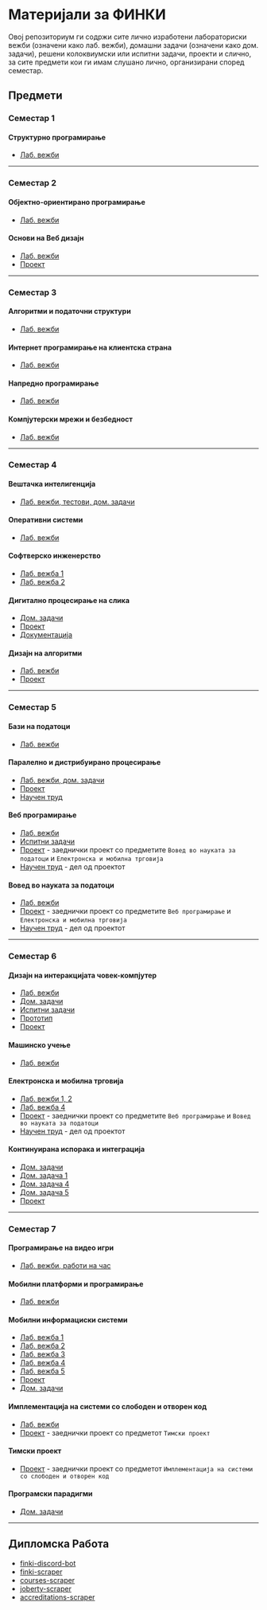 # Материјали за ФИНКИ

Овој репозиториум ги содржи сите лично изработени лабораториски вежби (означени како лаб. вежби), домашни задачи (означени како дом. задачи), решени колоквиумски или испитни задачи, проекти и слично, за сите предмети кои ги имам слушано лично, организирани според семестар.

## Предмети

### Семестар 1

#### Структурно програмирање

- [Лаб. вежби](https://github.com/Delemangi/SP)

___

### Семестар 2

#### Објектно-ориентирано програмирање

- [Лаб. вежби](https://github.com/Delemangi/OOP)

#### Основи на Веб дизајн

- [Лаб. вежби](https://github.com/Delemangi/OnVD)
- [Проект](https://github.com/Delemangi/chrome-currency-converter)

___

### Семестар 3

#### Алгоритми и податочни структури

- [Лаб. вежби](https://github.com/Delemangi/AiPS)

#### Интернет програмирање на клиентска страна

- [Лаб. вежби](https://github.com/Delemangi/IPnKS)

#### Напредно програмирање

- [Лаб. вежби](https://github.com/Delemangi/NP)

#### Компјутерски мрежи и безбедност

- [Лаб. вежби](https://github.com/Delemangi/KMiB)

___

### Семестар 4

#### Вештачка интелигенција

- [Лаб. вежби, тестови, дом. задачи](https://github.com/Delemangi/VI)

#### Оперативни системи

- [Лаб. вежби](https://github.com/Delemangi/OS)

#### Софтверско инженерство

- [Лаб. вежба 1](https://github.com/Delemangi/SI_2022_lab1_206055)
- [Лаб. вежба 2](https://github.com/Delemangi/SI_2022_lab2_206055)

#### Дигитално процесирање на слика

- [Дом. задачи](https://github.com/Delemangi/DPnS)
- [Проект](https://github.com/Delemangi/license-plates)
- [Документација](https://github.com/Delemangi/license-plates-docs)

#### Дизајн на алгоритми

- [Лаб. вежби](https://github.com/Delemangi/DnA)
- [Проект](https://github.com/Delemangi/DnA-project)

___

### Семестар 5

#### Бази на податоци

- [Лаб. вежби](https://github.com/Delemangi/BnP)

#### Паралелно и дистрибуирано процесирање

- [Лаб. вежби, дом. задачи](https://github.com/Delemangi/PiDP)
- [Проект](https://github.com/Delemangi/courses-scraper)
- [Научен труд](https://www.overleaf.com/read/hqsnzytcfnpb#d33df2)

#### Веб програмирање

- [Лаб. вежби](https://github.com/Delemangi/VP)
- [Испитни задачи](https://github.com/Delemangi/VP-exams)
- [Проект](https://github.com/Delemangi/commodities-prices-analysis) - заеднички проект со предметите `Вовед во науката за податоци` и `Електронска и мобилна трговија`
- [Научен труд](http://hdl.handle.net/20.500.12188/27395) - дел од проектот

#### Вовед во науката за податоци

- [Лаб. вежби](https://github.com/Delemangi/VvNzP)
- [Проект](https://github.com/Delemangi/commodities-prices-analysis) - заеднички проект со предметите `Веб програмирање` и `Електронска и мобилна трговија`
- [Научен труд](http://hdl.handle.net/20.500.12188/27395) - дел од проектот

___

### Семестар 6

#### Дизајн на интеракцијата човек-компјутер

- [Лаб. вежби](https://github.com/Delemangi/DnICK)
- [Дом. задачи](https://github.com/Delemangi/techbits-docs)
- [Испитни задачи](https://github.com/Delemangi/DnICK-exams)
- [Прототип](https://github.com/Delemangi/techbits-prototype)
- [Проект](https://github.com/Delemangi/techbits)

#### Машинско учење

- [Лаб. вежби](https://github.com/Delemangi/MU)

#### Електронска и мобилна трговија

- [Лаб. вежби 1, 2](https://github.com/Delemangi/EiMT)
- [Лаб. вежба 4](https://github.com/Delemangi/EiMT-DDD)
- [Проект](https://github.com/Delemangi/commodities-prices-analysis) - заеднички проект со предметите `Веб програмирање` и `Вовед во науката за податоци`
- [Научен труд](http://hdl.handle.net/20.500.12188/27395) - дел од проектот

#### Континуирана испорака и интеграција

- [Дом. задачи](https://github.com/Delemangi/KIiI)
- [Дом. задача 1](https://github.com/Delemangi/KIII-1)
- [Дом. задача 4](https://github.com/Delemangi/KIII-4)
- [Дом. задача 5](https://github.com/Delemangi/KIII-5)
- [Проект](https://github.com/Delemangi/books-crud)

___

### Семестар 7

#### Програмирање на видео игри

- [Лаб. вежби, работи на час](https://github.com/Delemangi/PnVI)

#### Мобилни платформи и програмирање

- [Лаб. вежби](https://github.com/Delemangi/MPiP)

#### Мобилни информациски системи

- [Лаб. вежба 1](https://github.com/Delemangi/MIS-1)
- [Лаб. вежба 2](https://github.com/Delemangi/MIS-2)
- [Лаб. вежба 3](https://github.com/Delemangi/MIS-3)
- [Лаб. вежба 4](https://github.com/Delemangi/MIS-4)
- [Лаб. вежба 5](https://github.com/Delemangi/MIS-5)
- [Проект](https://github.com/Delemangi/finsight)
- [Дом. задачи](https://github.com/Delemangi/finsight-docs)

#### Имплементација на системи со слободен и отворен код

- [Лаб. вежби](https://github.com/Delemangi/InSsSiOK)
- [Проект](https://github.com/Delemangi/synthra) - заеднички проект со предметот `Тимски проект`

#### Тимски проект

- [Проект](https://github.com/Delemangi/synthra) - заеднички проект со предметот `Имплементација на системи со слободен и отворен код`

#### Програмски парадигми

- [Дом. задачи](https://github.com/Delemangi/PP)

___

## Дипломска Работа

- [finki-discord-bot](https://github.com/Delemangi/finki-discord-bot)
- [finki-scraper](https://github.com/Delemangi/finki-scraper)
- [courses-scraper](https://github.com/Delemangi/courses-scraper)
- [joberty-scraper](https://github.com/Delemangi/joberty-scraper)
- [accreditations-scraper](https://github.com/Delemangi/accreditations-scraper)
